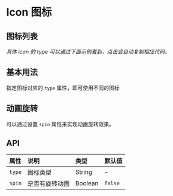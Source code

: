 # Icon 图标

## 图标列表

*具体 icon 的 type 可以通过下面示例看到，点击会自动复制相应代码。*

<icon-demo1 />

## 基本用法

指定图标对应的 `type` 属性，即可使用不同的图标

<Common-Democode>
  <icon-demo2 />
  <highlight-code slot="codeText" lang="vue">
    <template>
      <section class="icon-demo2">
        <a-icon type="home" />
        <a-icon type="setting" />
      </section>
    </template>
    <style>
      .icon-demo2 .a-icon {
        font-size: 2em;
      }
    </style>
  </highlight-code>
</Common-Democode>

## 动画旋转

可以通过设置 `spin` 属性来实现动画旋转效果。

<Common-Democode>
  <icon-demo3 />
  <highlight-code slot="codeText" lang="vue">
    <template>
      <section class="icon-demo3">
        <a-icon type="loading" spin />
        <a-icon type="setting" spin />
      </section>
    </template>
    <style>
      .icon-demo3 .a-icon {
        font-size: 2em;
      }
    </style>
  </highlight-code>
</Common-Democode>

## API


属性 |	说明	| 类型 |	默认值
:--- | :--- | :--- | :---
`type` | 图标类型 | String | -
`spin` | 是否有旋转动画 | Boolean | `false`

